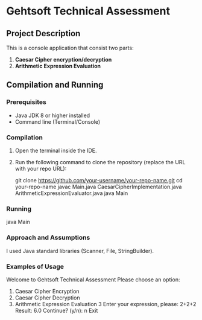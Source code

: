 # Gehtsoft Technical Assessment
## Project Description
This is a console application that consist two parts:
1. **Caesar Cipher encryption/decryption**
2. **Arithmetic Expression Evaluation**

## Compilation and Running
### Prerequisites
- Java JDK 8 or higher installed
- Command line (Terminal/Console)
### Compilation
1. Open the terminal inside the IDE.
2. Run the following command to clone the repository (replace the URL with your repo URL):

   git clone https://github.com/your-username/your-repo-name.git
   cd your-repo-name
   javac Main.java CaesarCipherImplementation.java ArithmeticExpressionEvaluator.java
   java Main

### Running 
java Main

### Approach and Assumptions
I used Java standard libraries (Scanner, File, StringBuilder).

### Examples of Usage
Welcome to Gehtsoft Technical Assessment
Please choose an option:
1. Caesar Cipher Encryption
2. Caesar Cipher Decryption
3. Arithmetic Expression Evaluation
   3
   Enter your expression, please: 2+2+2
   Result: 6.0
   Continue? (y/n): n
   Exit
